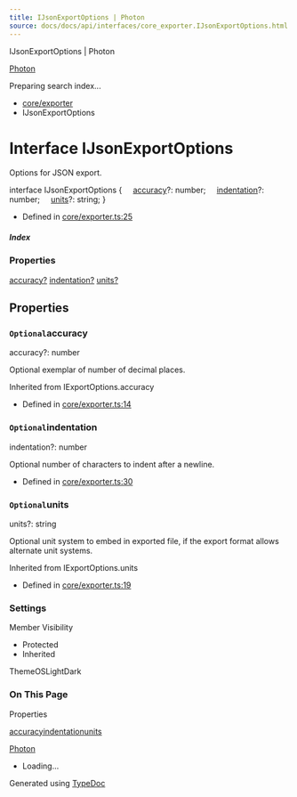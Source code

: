 ```yaml
---
title: IJsonExportOptions | Photon
source: docs/docs/api/interfaces/core_exporter.IJsonExportOptions.html
---
```


IJsonExportOptions | Photon

[Photon](../index.html)




Preparing search index...

* [core/exporter](../modules/core_exporter.html)
* IJsonExportOptions

# Interface IJsonExportOptions

Options for JSON export.

interface IJsonExportOptions {
    [accuracy](#accuracy)?: number;
    [indentation](#indentation)?: number;
    [units](#units)?: string;
}

* Defined in [core/exporter.ts:25](https://github.com/mwhite454/photon/blob/main/packages/photon/src/core/exporter.ts#L25)

##### Index

### Properties

[accuracy?](#accuracy)
[indentation?](#indentation)
[units?](#units)

## Properties

### `Optional`accuracy

accuracy?: number

Optional exemplar of number of decimal places.

Inherited from IExportOptions.accuracy

* Defined in [core/exporter.ts:14](https://github.com/mwhite454/photon/blob/main/packages/photon/src/core/exporter.ts#L14)

### `Optional`indentation

indentation?: number

Optional number of characters to indent after a newline.

* Defined in [core/exporter.ts:30](https://github.com/mwhite454/photon/blob/main/packages/photon/src/core/exporter.ts#L30)

### `Optional`units

units?: string

Optional unit system to embed in exported file, if the export format allows alternate unit systems.

Inherited from IExportOptions.units

* Defined in [core/exporter.ts:19](https://github.com/mwhite454/photon/blob/main/packages/photon/src/core/exporter.ts#L19)

### Settings

Member Visibility

* Protected
* Inherited

ThemeOSLightDark

### On This Page

Properties

[accuracy](#accuracy)[indentation](#indentation)[units](#units)

[Photon](../index.html)

* Loading...

Generated using [TypeDoc](https://typedoc.org/)
